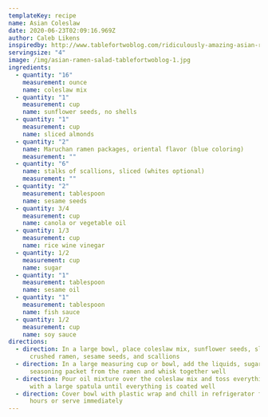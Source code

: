 ```yaml
---
templateKey: recipe
name: Asian Coleslaw
date: 2020-06-23T02:09:16.969Z
author: Caleb Likens
inspiredby: http://www.tablefortwoblog.com/ridiculously-amazing-asian-ramen-salad/
servingsize: "4"
image: /img/asian-ramen-salad-tablefortwoblog-1.jpg
ingredients:
  - quantity: "16"
    measurement: ounce
    name: coleslaw mix
  - quantity: "1"
    measurement: cup
    name: sunflower seeds, no shells
  - quantity: "1"
    measurement: cup
    name: sliced almonds
  - quantity: "2"
    name: Maruchan ramen packages, oriental flavor (blue coloring)
    measurement: ""
  - quantity: "6"
    name: stalks of scallions, sliced (whites optional)
    measurement: ""
  - quantity: "2"
    measurement: tablespoon
    name: sesame seeds
  - quantity: 3/4
    measurement: cup
    name: canola or vegetable oil
  - quantity: 1/3
    measurement: cup
    name: rice wine vinegar
  - quantity: 1/2
    measurement: cup
    name: sugar
  - quantity: "1"
    measurement: tablespoon
    name: sesame oil
  - quantity: "1"
    measurement: tablespoon
    name: fish sauce
  - quantity: 1/2
    measurement: cup
    name: soy sauce
directions:
  - direction: In a large bowl, place coleslaw mix, sunflower seeds, sliced almonds,
      crushed ramen, sesame seeds, and scallions
  - direction: In a large measuring cup or bowl, add the liquids, sugar, and one
      seasoning packet from the ramen and whisk together well
  - direction: Pour oil mixture over the coleslaw mix and toss everything together
      with a large spatula until everything is coated well
  - direction: Cover bowl with plastic wrap and chill in refrigerator for at least 2
      hours or serve immediately
---
```

